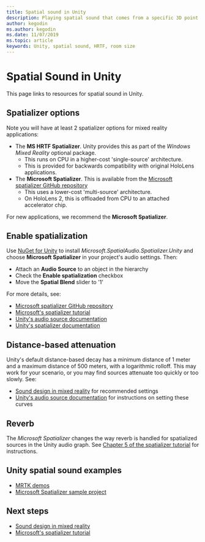 ```yaml
---
title: Spatial sound in Unity
description: Playing spatial sound that comes from a specific 3D point within your Unity scene.
author: kegodin
ms.author: kegodin
ms.date: 11/07/2019
ms.topic: article
keywords: Unity, spatial sound, HRTF, room size
---
```


# Spatial Sound in Unity

This page links to resources for spatial sound in Unity.

## Spatializer options
Note you will have at least 2 spatializer options for mixed reality applications:
* The **MS HRTF Spatializer**. Unity provides this as part of the _Windows Mixed Reality_ optional package.
  * This runs on CPU in a higher-cost 'single-source' architecture.
  * This is provided for backwards compatibility with original HoloLens applications.
* The **Microsoft Spatializer**. This is available from the [Microsoft spatializer GitHub repository](https://github.com/microsoft/spatialaudio-unity)
  * This uses a lower-cost 'multi-source' architecture.
  * On HoloLens 2, this is offloaded from CPU to an attached accelerator chip.

For new applications, we recommend the **Microsoft Spatializer**.

## Enable spatialization

Use [NuGet for Unity](https://github.com/GlitchEnzo/NuGetForUnity/releases/latest) to install _Microsoft.SpatialAudio.Spatializer.Unity_ and choose **Microsoft Spatializer** in your project's audio settings. Then:
* Attach an **Audio Source** to an object in the hierarchy
* Check the **Enable spatialization** checkbox
* Move the **Spatial Blend** slider to '1'

For more details, see:
* [Microsoft spatializer GitHub repository](https://github.com/microsoft/spatialaudio-unity)
* [Microsoft's spatializer tutorial](unity-spatial-audio-ch1.md)
* [Unity's audio source documentation](https://docs.unity3d.com/2019.3/Documentation/Manual/class-AudioSource.html)
* [Unity's spatializer documentation](https://docs.unity3d.com/Manual/VRAudioSpatializer.html)

## Distance-based attenuation
Unity's default distance-based decay has a minimum distance of 1 meter and a maximum distance of 500 meters, with a logarithmic rolloff. This may work for your scenario, or you may find sources attenuate too quickly or too slowly. See:
* [Sound design in mixed reality](spatial-sound-design.md) for recommended settings
* [Unity's audio source documentation](https://docs.unity3d.com/2019.3/Documentation/Manual/class-AudioSource.html) for instructions on setting these curves

## Reverb
The _Microsoft Spatializer_ changes the way reverb is handled for spatialized sources in the Unity audio graph. See [Chapter 5 of the spatializer tutorial](unity-spatial-audio-ch5.md) for instructions.

## Unity spatial sound examples
* [MRTK demos](https://github.com/microsoft/MixedRealityToolkit-Unity/tree/mrtk_release/Assets/MixedRealityToolkit.Examples/Demos/Audio)
* [Microsoft Spatializer sample project](https://github.com/microsoft/spatialaudio-unity/tree/master/Samples/MicrosoftSpatializerSample)

## Next steps
* [Sound design in mixed reality](spatial-sound-design.md)
* [Microsoft's spatializer tutorial](unity-spatial-audio-ch1.md)


